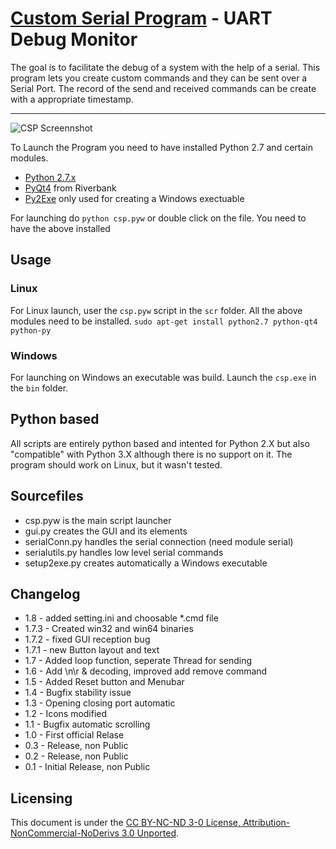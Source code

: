 [Custom Serial Program](http://zawiki.dyndns.org/~zas/zawiki/doku.php/tschinz:myprograms) - UART Debug Monitor
================================

The goal is to facilitate the debug of a system with the help of a serial. This program lets you create custom commands and they can be sent over a Serial Port. The record of the send and received commands can be create with a appropriate timestamp.

---

![CSP Screennshot](http://zawiki.dyndns.org/~zas/zawiki/lib/exe/fetch.php/tschinz:programming:programs:csp:screenshot_csp.png)

To Launch the Program you need to have installed Python 2.7 and certain modules.
- [Python 2.7.x](http://www.python.org/getit/releases/2.7/)
- [PyQt4](http://www.riverbankcomputing.co.uk/software/pyqt/download) from Riverbank
- [Py2Exe](http://www.py2exe.org/) only used for creating a Windows exectuable

For launching do `python csp.pyw` or double click on the file. You need to have the above installed

Usage
---
### Linux

For Linux launch, user the `csp.pyw` script in the `scr` folder. All the above modules need to be installed.
`sudo apt-get install python2.7 python-qt4 python-py`

### Windows
For launching on Windows an executable was build. Launch the `csp.exe` in the `bin` folder.

Python based
---
All scripts are entirely python based and intented for Python 2.X but also "compatible" with Python 3.X although there is no support on it.
The program should work on Linux, but it wasn't tested.

Sourcefiles
---
- csp.pyw is the main script launcher
- gui.py creates the GUI and its elements
- serialConn.py handles the serial connection (need module serial)
- serialutils.py handles low level serial commands
- setup2exe.py creates automatically a Windows executable

Changelog
---
- 1.8   - added setting.ini and choosable *.cmd file
- 1.7.3 - Created win32 and win64 binaries
- 1.7.2 - fixed GUI reception bug
- 1.7.1 - new Button layout and text
- 1.7   - Added loop function, seperate Thread for sending
- 1.6   - Add \n\r & decoding, improved add remove command
- 1.5   - Added Reset button and Menubar
- 1.4   - Bugfix stability issue
- 1.3   - Opening closing port automatic
- 1.2   - Icons modified
- 1.1   - Bugfix automatic scrolling
- 1.0   - First official Relase
- 0.3   - Release, non Public
- 0.2   - Release, non Public
- 0.1   - Initial Release, non Public

Licensing
---
This document is under the [CC BY-NC-ND 3-0 License, Attribution-NonCommercial-NoDerivs 3.0 Unported](http://creativecommons.org/licenses/by-nc-nd/3.0/).

